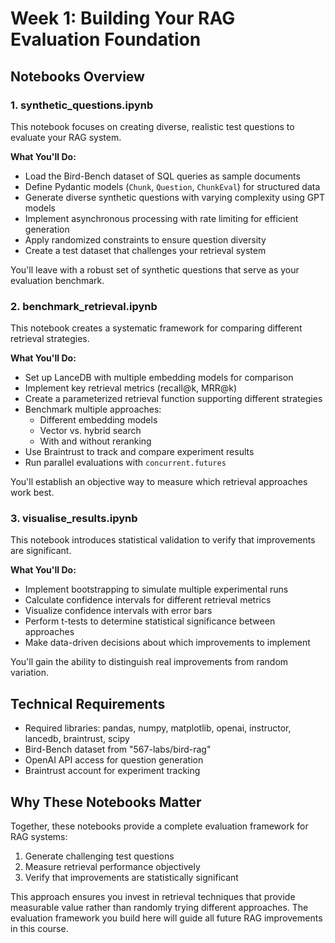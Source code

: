 # Week 1: Building Your RAG Evaluation Foundation

## Notebooks Overview

### 1. synthetic_questions.ipynb
This notebook focuses on creating diverse, realistic test questions to evaluate your RAG system.

**What You'll Do:**
- Load the Bird-Bench dataset of SQL queries as sample documents
- Define Pydantic models (`Chunk`, `Question`, `ChunkEval`) for structured data
- Generate diverse synthetic questions with varying complexity using GPT models
- Implement asynchronous processing with rate limiting for efficient generation
- Apply randomized constraints to ensure question diversity
- Create a test dataset that challenges your retrieval system

You'll leave with a robust set of synthetic questions that serve as your evaluation benchmark.

### 2. benchmark_retrieval.ipynb
This notebook creates a systematic framework for comparing different retrieval strategies.

**What You'll Do:**
- Set up LanceDB with multiple embedding models for comparison
- Implement key retrieval metrics (recall@k, MRR@k)
- Create a parameterized retrieval function supporting different strategies
- Benchmark multiple approaches:
  - Different embedding models
  - Vector vs. hybrid search
  - With and without reranking
- Use Braintrust to track and compare experiment results
- Run parallel evaluations with `concurrent.futures`

You'll establish an objective way to measure which retrieval approaches work best.

### 3. visualise_results.ipynb
This notebook introduces statistical validation to verify that improvements are significant.

**What You'll Do:**
- Implement bootstrapping to simulate multiple experimental runs
- Calculate confidence intervals for different retrieval metrics
- Visualize confidence intervals with error bars
- Perform t-tests to determine statistical significance between approaches
- Make data-driven decisions about which improvements to implement

You'll gain the ability to distinguish real improvements from random variation.

## Technical Requirements
- Required libraries: pandas, numpy, matplotlib, openai, instructor, lancedb, braintrust, scipy
- Bird-Bench dataset from "567-labs/bird-rag"
- OpenAI API access for question generation
- Braintrust account for experiment tracking

## Why These Notebooks Matter
Together, these notebooks provide a complete evaluation framework for RAG systems:
1. Generate challenging test questions
2. Measure retrieval performance objectively
3. Verify that improvements are statistically significant

This approach ensures you invest in retrieval techniques that provide measurable value rather than randomly trying different approaches. The evaluation framework you build here will guide all future RAG improvements in this course.